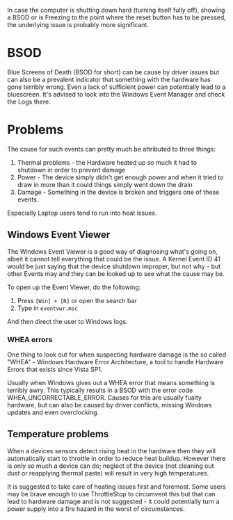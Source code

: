 In case the computer is shutting down hard (turning itself fully off), showing a BSOD or is Freezing to the point where the reset button has to be pressed, the underlying issue is probably more significant.
# BSOD
Blue Screens of Death (BSOD for short) can be cause by driver issues but can also be a prevalent indicator that something with the hardware has gone terribly wrong. Even a lack of sufficient power can potentially lead to a bluescreen. It's advised to look into the Windows Event Manager and check the Logs there.
# Problems
The cause for such events can pretty much be attributed to three things:

1. Thermal problems - the Hardware heated up so much it had to shutdown in order to prevent damage
2. Power - The device simply didn't get enough power and when it tried to draw in more than it could things simply went down the drain
3. Damage - Something in the device is broken and triggers one of these events.

Especially Laptop users tend to run into heat issues.
## Windows Event Viewer
The Windows Event Viewer is a good way of diagnosing what's going on, albeit it cannot tell everything that could be the issue. A Kernel Event ID 41 would be just saying that the device shutdown improper, but not why - but other Events may and they can be looked up to see what the cause may be.

To open up the Event Viewer, do the following:
1. Press `[Win] + [R]` or open the search bar
2. Type in `eventvwr.msc`

And then direct the user to Windows logs.
### WHEA errors
One thing to look out for when suspecting hardware damage is the so called "WHEA" - Windows Hardware Error Architecture, a tool to handle Hardware Errors that exists since Vista SP1. 

Usually when Windows gives out a WHEA error that means something is terribly awry. This typically results in a BSOD with the error code WHEA_UNCORRECTABLE_ERROR. Causes for this are usually fualty hardware, but can also be caused by driver conflicts, missing Windows updates and even overclocking.
## Temperature problems
When a devices sensors detect rising heat in the hardware then they will automatically start to throttle in order to reduce heat buildup. However there is only so much a device can do; neglect of the device (not cleaning out dust or reapplying thermal paste) will result in very high temperatures.

It is suggested to take care of heating issues first and foremost. Some users may be brave enough to use ThrottleStop to circumvent this but that can lead to hardware damage and is not suggested - it could potentially turn a power supply into a fire hazard in the worst of circumstances.